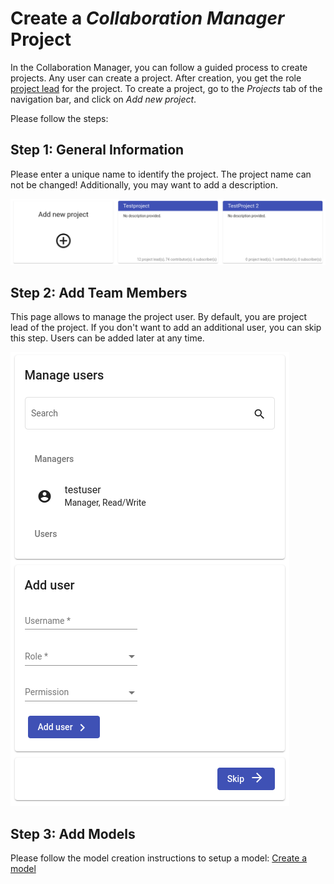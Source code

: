 <!--
 ~ SPDX-FileCopyrightText: Copyright DB InfraGO AG and contributors
 ~ SPDX-License-Identifier: Apache-2.0
 -->

# Create a _Collaboration Manager_ Project

In the Collaboration Manager, you can follow a guided process to create
projects. Any user can create a project. After creation, you get the role
[project lead](../../projects/roles.md) for the project. To create a project,
go to the _Projects_ tab of the navigation bar, and click on _Add new project_.

Please follow the steps:

## Step 1: General Information

Please enter a unique name to identify the project. The project name can not be
changed! Additionally, you may want to add a description.

![Step 1: General information](./step-1.png)

## Step 2: Add Team Members

This page allows to manage the project user. By default, you are project lead
of the project. If you don't want to add an additional user, you can skip this
step. Users can be added later at any time.

![Step 2: Team members](./step-2.png)

## Step 3: Add Models

Please follow the model creation instructions to setup a model:
[Create a model](../models/create.md)
